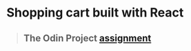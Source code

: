# Shopping cart built with React

> ## The Odin Project [assignment](https://www.theodinproject.com/lessons/node-path-javascript-shopping-cart)

